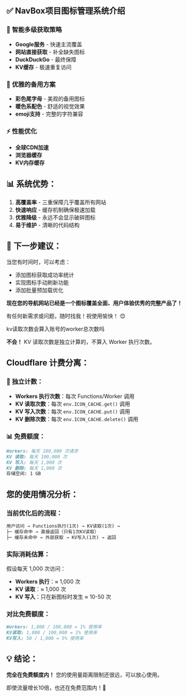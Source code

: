 ## ✅ NavBox项目图标管理系统介绍

### 🚀 **智能多级获取策略**

- **Google服务** - 快速主流覆盖
- **网站直接获取** - 补全缺失图标
- **DuckDuckGo** - 最终保障
- **KV缓存** - 极速重复访问

### 🎨 **优雅的备用方案**

- **彩色尾字母** - 美观的备用图标
- **暖色系配色** - 舒适的视觉效果
- **emoji支持** - 完整的字符兼容

### ⚡ **性能优化**

- **全球CDN加速**
- **浏览器缓存**
- **KV内存缓存**

## 📊 系统优势：

1.  **高覆盖率** - 三重保障几乎覆盖所有网站
2.  **快速响应** - 缓存机制确保极速加载
3.  **优雅降级** - 永远不会显示破碎图标
4.  **易于维护** - 清晰的代码结构

## 🎯 下一步建议：

当您有时间时，可以考虑：

- 添加图标获取成功率统计
- 实现图标手动刷新功能
- 添加批量预加载优化

**现在您的导航网站已经是一个图标覆盖全面、用户体验优秀的完整产品了！**

有任何新需求或问题，随时找我！祝使用愉快！ 😊

kv读取次数会算入账号的worker总次数吗

**不会！** KV 读取次数是独立计算的，不算入 Worker 执行次数。

## Cloudflare 计费分离：

### 🔢 **独立计数：**

- **Workers 执行次数**：每次 Functions/Worker 调用
- **KV 读取次数**：每次 `env.ICON_CACHE.get()` 调用
- **KV 写入次数**：每次 `env.ICON_CACHE.put()` 调用
- **KV 删除次数**：每次 `env.ICON_CACHE.delete()` 调用

### 📊 **免费额度：**

```markdown
Workers: 每天 100,000 次请求
KV 读取: 每天 100,000 次
KV 写入: 每天 1,000 次
KV 删除: 每天 1,000 次
存储空间: 1 GB
```

## 您的使用情况分析：

### 当前优化后的流程：

```markdown
用户访问 → Functions执行(1次) → KV读取(1次) →
├─ 缓存命中 → 直接返回（只有1次KV读取）
├─ 缓存未命中 → 外部获取 → KV写入(1次) → 返回
```

### 实际消耗估算：

假设每天 1,000 次访问：

- **Workers 执行**：≈ 1,000 次
- **KV 读取**：≈ 1,000 次
- **KV 写入**：只在新图标时发生 ≈ 10-50 次

### 对比免费额度：

```markdown
Workers: 1,000 / 100,000 = 1% 使用率
KV读取: 1,000 / 100,000 = 1% 使用率
KV写入: 50 / 1,000 = 5% 使用率
```

## 💡 结论：

**完全在免费额度内！** 您的使用量距离限制还很远，可以放心使用。

即使流量增长10倍，也还在免费范围内！🎯